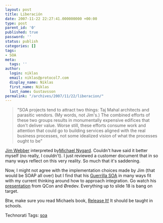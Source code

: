 ```yaml
---
layout: post
title: Liberación
date: 2007-11-22 22:27:41.000000000 +00:00
type: post
parent_id: '0'
published: true
password: ''
status: publish
categories: []
tags:
- SOA
meta:
  tags: ''
author:
  login: niklas
  email: niklas@protocol7.com
  display_name: Niklas
  first_name: Niklas
  last_name: Gustavsson
permalink: "/archives/2007/11/22/liberacion/"
---
```

> "SOA projects tend to attract two things: Taj Mahal architects and parasitic vendors. (My words, not Jim's.) The combined efforts of these two groups results in monumentally expensive edifices that don't deliver value. Worse still, these efforts consume work and attention that could go to building services aligned with the real business processes, not some idealized vision of what the processes ought to be"

[Jim Webber](http://jim.webber.name) interpreted by[Michael Nygard](http://www.michaelnygard.com/blog/2007/11/soa_without_the_edifice.html). Couldn't have said it better myself (no really, I couldn't). I just reviewed a customer document that in so many ways reflect on this very reality. So much that it's saddening.

Now, I might not agree with the implementation choices made by Jim (that would be SOAP all over) but I find that his [Guerrilla SOA](http://jim.webber.name/2007/09/13/56db5919-3195-4008-92e1-5268078f586e.aspx) in many ways fit with my current thinking around how to approach integration. Go watch his [presentation](http://jim.webber.name/presentations.html) from QCon and Øredev. Everything up to slide 18 is bang on target.

Btw, make sure you read Michaels book, [Release It!](http://www.amazon.com/Release-Production-Ready-Software-Pragmatic-Programmers/dp/0978739213) It should be taught in schools.

Technorati Tags: [soa](http://technorati.com/tag/soa)

